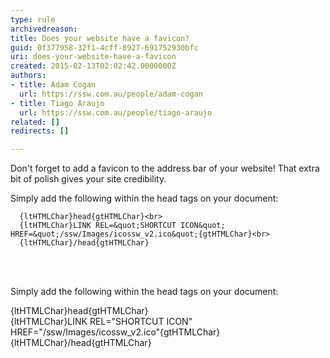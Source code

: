 ```yaml
---
type: rule
archivedreason: 
title: Does your website have a favicon?
guid: 0f377958-32f1-4cff-8927-691752930bfc
uri: does-your-website-have-a-favicon
created: 2015-02-13T02:02:42.0000000Z
authors:
- title: Adam Cogan
  url: https://ssw.com.au/people/adam-cogan
- title: Tiago Araujo
  url: https://ssw.com.au/people/tiago-araujo
related: []
redirects: []

---
```



<p>
      Don't forget to add a favicon to the address bar of your website! That extra bit of polish gives your site credibility.
     </p><p>
      Simply add the following within the head tags on your document&#58;
     </p>
                    
      {ltHTMLChar}head{gtHTMLChar}<br>
      {ltHTMLChar}LINK REL=&quot;SHORTCUT ICON&quot; HREF=&quot;/ssw/Images/icossw_v2.ico&quot;{gtHTMLChar}<br>
      {ltHTMLChar}/head{gtHTMLChar}
<br><excerpt class='endintro'></excerpt><br>
<p>
      Simply add the following within the head tags on your document&#58;
     </p><div class="code">
      {ltHTMLChar}head{gtHTMLChar}<br>
      {ltHTMLChar}LINK REL=&quot;SHORTCUT ICON&quot; HREF=&quot;/ssw/Images/icossw_v2.ico&quot;{gtHTMLChar}<br>
      {ltHTMLChar}/head{gtHTMLChar}<br>
                    </div>



